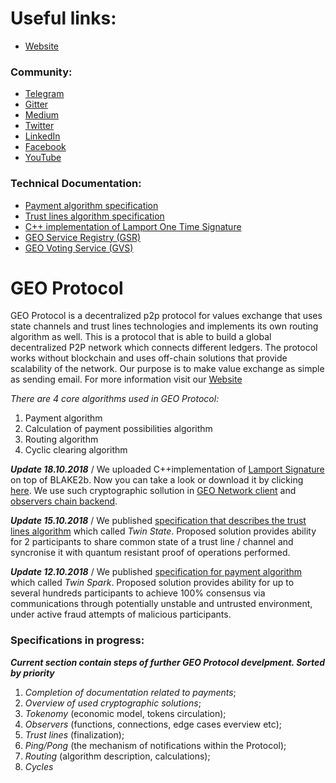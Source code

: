 
# Useful links:

* [Website](https://geoprotocol.io/) 

### Community:
* [Telegram](https://t.me/geoprotocol)  
* [Gitter](https://gitter.im/GEO_Protocol/Lobby)  
* [Medium](https://medium.com/geoprotocol)                                                                                             
* [Twitter](https://twitter.com/geo_protocol)                                                                                          
* [LinkedIn](https://www.linkedin.com/company/geoprotocol/) 
* [Facebook](https://www.facebook.com/GeoProtocol/)
* [YouTube](https://www.youtube.com/c/GEOProtocol)

### Technical Documentation:
* [Payment algorithm specification](https://github.com/GEO-Protocol/specs-protocol/blob/master/transactions/transactions.md)           
* [Trust lines algorithm specification](https://github.com/GEO-Protocol/specs-protocol/blob/master/trust_lines/trust_lines.md)         
* [C++ implementation of Lamport One Time Signature](https://github.com/GEO-Protocol/lib-crypto-lamport)
* [GEO Service Registry (GSR)](https://github.com/GEO-Protocol/specs-gsr/blob/master/specs/gsr.md)
* [GEO Voting Service (GVS)](https://github.com/GEO-Protocol/specs-gsr/blob/master/specs/gvs.md)

# GEO Protocol

GEO Protocol is a decentralized p2p protocol for values exchange that uses state channels and trust lines technologies and implements its own routing algorithm as well. 
This is a protocol that is able to build a global decentralized P2P network which connects different ledgers.
The protocol works without blockchain and uses off-chain solutions that provide scalability of the network. 
Our purpose is to make value exchange as simple as sending email. 
For more information visit our [Website](https://geoprotocol.io/)

*There are 4  core algorithms used in GEO Protocol:*
1. Payment algorithm
2. Calculation of payment possibilities algorithm
3. Routing algorithm
4. Cyclic clearing algorithm

**_Update 18.10.2018_** /
We uploaded C++implementation of [Lamport Signature](https://en.wikipedia.org/wiki/Lamport_signature) on top of BLAKE2b. Now you can take a look or download it by clicking [here](https://github.com/GEO-Protocol/lib-crypto-lamport). We use such cryptographic sollution in [GEO Network client](https://github.com/GEO-Protocol/GEO-network-client) and [observers chain backend](https://github.com/GEO-Protocol/gns-observers-chain-back). 

**_Update 15.10.2018_** / 
We published [specification that describes the trust lines algorithm](https://github.com/GEO-Protocol/specs-protocol/blob/master/trust_lines/trust_lines.md) which called *Twin State*.
Proposed solution provides ability for 2 participants to share common state of a trust line / channel and syncronise it with quantum resistant proof of operations performed.

**_Update 12.10.2018_** /
We published [specification for payment algorithm](https://github.com/GEO-Protocol/specs-protocol/blob/master/transactions/transactions.md) which called *Twin Spark*.
Proposed solution provides ability for up to several hundreds participants to achieve 100% consensus via communications through potentially unstable and untrusted environment, under active fraud attempts of malicious participants.

### Specifications in progress:
**_Current section contain steps of further GEO Protocol develpment. Sorted by priority_**
1. *Completion of documentation related to payments*;
2. *Overview of used cryptographic solutions*;
3. *Tokenomy* (economic model, tokens circulation);
4. *Observers* (functions, connections, edge cases everview etc);
5. *Trust lines* (finalization);
6. *Ping/Pong* (the mechanism of notifications within the Protocol);
7. *Routing* (algorithm description, calculations);
8. *Cycles*

